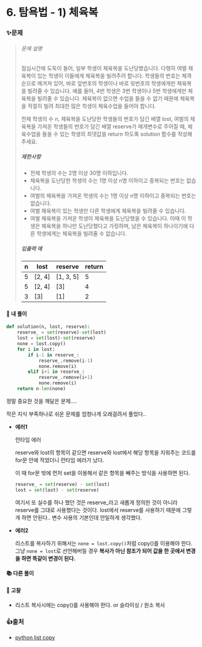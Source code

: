 # 6. 탐욕법 - 1) 체육복

### ✨문제

> ###### 문제 설명
>
> 점심시간에 도둑이 들어, 일부 학생이 체육복을 도난당했습니다. 다행히 여벌 체육복이 있는 학생이 이들에게 체육복을 빌려주려 합니다. 학생들의 번호는 체격 순으로 매겨져 있어, 바로 앞번호의 학생이나 바로 뒷번호의 학생에게만 체육복을 빌려줄 수 있습니다. 예를 들어, 4번 학생은 3번 학생이나 5번 학생에게만 체육복을 빌려줄 수 있습니다. 체육복이 없으면 수업을 들을 수 없기 때문에 체육복을 적절히 빌려 최대한 많은 학생이 체육수업을 들어야 합니다.
>
> 전체 학생의 수 n, 체육복을 도난당한 학생들의 번호가 담긴 배열 lost, 여벌의 체육복을 가져온 학생들의 번호가 담긴 배열 reserve가 매개변수로 주어질 때, 체육수업을 들을 수 있는 학생의 최댓값을 return 하도록 solution 함수를 작성해주세요.
>
> ##### 제한사항
>
> - 전체 학생의 수는 2명 이상 30명 이하입니다.
> - 체육복을 도난당한 학생의 수는 1명 이상 n명 이하이고 중복되는 번호는 없습니다.
> - 여벌의 체육복을 가져온 학생의 수는 1명 이상 n명 이하이고 중복되는 번호는 없습니다.
> - 여벌 체육복이 있는 학생만 다른 학생에게 체육복을 빌려줄 수 있습니다.
> - 여벌 체육복을 가져온 학생이 체육복을 도난당했을 수 있습니다. 이때 이 학생은 체육복을 하나만 도난당했다고 가정하며, 남은 체육복이 하나이기에 다른 학생에게는 체육복을 빌려줄 수 없습니다.
>
> ##### 입출력 예
>
> | n    | lost   | reserve   | return |
> | ---- | ------ | --------- | ------ |
> | 5    | [2, 4] | [1, 3, 5] | 5      |
> | 5    | [2, 4] | [3]       | 4      |
> | 3    | [3]    | [1]       | 2      |



#### 🎈 내 풀이

```python
def solution(n, lost, reserve):
    reserve_ = set(reserve)-set(lost)
    lost = set(lost)-set(reserve)
    none = lost.copy()
    for i in lost:
        if i-1 in reserve_:
            reserve_.remove(i-1)
            none.remove(i)
        elif i+1 in reserve_:
            reserve_.remove(i+1)
            none.remove(i)
    return n-len(none)
```

정말 중요한 것을 깨달은 문제....

작은 지식 부족하나로 쉬운 문제를 엄청나게 오래걸려서 풀었다..

- **에러1**

  런타임 에러

  reserve와 lost의 항목이 같으면 reserve와 lost에서 해당 항목을 지워주는 코드를 for문 안에 적었더니 런타임 에러가 났다.

  이 때 for문 밖에 먼저 set을 이용해서 같은 항목을 빼주는 방식을 사용하면 된다.

  ```python
  reserve_ = set(reserve) - set(lost)
  lost = set(lost) - set(reserve)
  ```

  여기서 또 실수를 하나 했던 것은 reserve_라고 새롭게 정의한 것이 아니라 reserve를 그대로 사용했다는 것이다. lost에서 reserve를 사용하기 때문에 그렇게 하면 안된다.. 변수 사용의 기본인데 안일하게 생각했다.



- **에러2**

  리스트를 복사하기 위해서는 `none = lost.copy()`처럼 copy()를 이용해야 한다. 그냥 `none = lost`로 선언해버릴 경우 **복사가 아닌 참조가 되어 값을 한 곳에서 변경을 하면 똑같이 변경이 된다.**

  



#### **📚 다른 풀이** 





#### **🧨 고찰**

- 리스트 복사시에는 copy()를 사용해야 한다. or 슬라이싱 / 원소 복사



### 👍출처

- [python list copy](https://jaeu0608.tistory.com/28)



